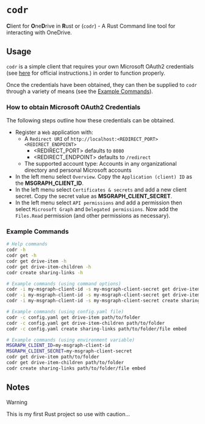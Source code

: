 # `codr`

**C**lient for **O**ne**D**rive in **R**ust or (`codr`) - A Rust Command line tool for interacting with OneDrive.

## Usage

`codr` is a simple client that requires your own Microsoft OAuth2 credentials (see [here](https://docs.microsoft.com/azure/active-directory/develop/quickstart-register-app) for official instructions.) in order to function properly.

Once the credentials have been obtained, they can then be supplied to `codr` through a variety of means (see the [Example Commands](#example-commands)).

### How to obtain Microsoft OAuth2 Credentials

The following steps outline how these credentials can be obtained.

* Register a `Web` application with:
    - A `Redirect URI` of `http://localhost:<REDIRECT_PORT><REDIRECT_ENDPOINT>`
        - <REDIRECT_PORT> defaults to `8080`
        - <REDIRECT_ENDPOINT> defaults to `/redirect`
    - The supported account type: Accounts in any organizational directory and personal Microsoft accounts
* In the left menu select `Overview`. Copy the `Application (client) ID` as the **MSGRAPH_CLIENT_ID**.
* In the left menu select `Certificates & secrets` and add a new client secret. Copy the secret value
  as **MSGRAPH_CLIENT_SECRET**.
* In the left menu select `API permissions` and add a permission then select `Microsoft Graph` and
  `Delegated permissions`. Now add the `Files.Read` permission (and other permissions as necessary).

### Example Commands

```sh
# Help commands
codr -h
codr get -h
codr get drive-item -h
codr get drive-item-children -h
codr create sharing-links -h

# Example commands (using command options)
codr -i my-msgraph-client-id -s my-msgraph-client-secret get drive-item path/to/folder
codr -i my-msgraph-client-id -s my-msgraph-client-secret get drive-item-children path/to/folder
codr -i my-msgraph-client-id -s my-msgraph-client-secret create sharing-links path/to/folder/file embed

# Example commands (using config.yaml file)
codr -c config.yaml get drive-item path/to/folder
codr -c config.yaml get drive-item-children path/to/folder
codr -c config.yaml create sharing-links path/to/folder/file embed

# Example commands (using environment variable)
MSGRAPH_CLIENT_ID=my-msgraph-client-id
MSGRAPH_CLIENT_SECRET=my-msgraph-client-secret
codr get drive-item path/to/folder
codr get drive-item-children path/to/folder
codr create sharing-links path/to/folder/file embed
```

## Notes
> [!WARNING]
> This is my first Rust project so use with caution...
